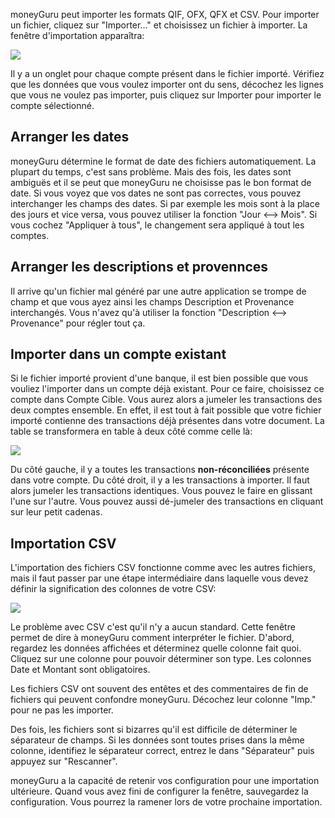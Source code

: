 moneyGuru peut importer les formats QIF, OFX, QFX et CSV. Pour importer un fichier, cliquez sur "Importer..." et choisissez un fichier à importer. La fenêtre d'importation apparaîtra:

![](images/import_window.png)

Il y a un onglet pour chaque compte présent dans le fichier importé. Vérifiez que les données que vous voulez importer ont du sens, décochez les lignes que vous ne voulez pas importer, puis cliquez sur Importer pour importer le compte sélectionné.

Arranger les dates
-----

moneyGuru détermine le format de date des fichiers automatiquement. La plupart du temps, c'est sans problème. Mais des fois, les dates sont ambiguës et il se peut que moneyGuru ne choisisse pas le bon format de date. Si vous voyez que vos dates ne sont pas correctes, vous pouvez interchanger les champs des dates. Si par exemple les mois sont à la place des jours et vice versa, vous pouvez utiliser la fonction "Jour <--> Mois". Si vous cochez "Appliquer à tous", le changement sera appliqué à tout les comptes.

Arranger les descriptions et provennces
-----

Il arrive qu'un fichier mal généré par une autre application se trompe de champ et que vous ayez ainsi les champs Description et Provenance interchangés. Vous n'avez qu'à utiliser la fonction "Description <--> Provenance" pour régler tout ça.

Importer dans un compte existant
-----

Si le fichier importé provient d'une banque, il est bien possible que vous vouliez l'importer dans un compte déjà existant. Pour ce faire, choisissez ce compte dans Compte Cible. Vous aurez alors a jumeler les transactions des deux comptes ensemble. En effet, il est tout à fait possible que votre fichier importé contienne des transactions déjà présentes dans votre document. La table se transformera en table à deux côté comme celle là:

![](images/import_match_table.png)

Du côté gauche, il y a toutes les transactions **non-réconciliées** présente dans votre compte. Du côté droit, il y a les transactions à importer. Il faut alors jumeler les transactions identiques. Vous pouvez le faire en glissant l'une sur l'autre. Vous pouvez aussi dé-jumeler des transactions en cliquant sur leur petit cadenas.

Importation CSV
-----

L'importation des fichiers CSV fonctionne comme avec les autres fichiers, mais il faut passer par une étape intermédiaire dans laquelle vous devez définir la signification des colonnes de votre CSV:

![](images/import_csv_options.png)

Le problème avec CSV c'est qu'il n'y a aucun standard. Cette fenêtre permet de dire à moneyGuru comment interpréter le fichier. D'abord, regardez les données affichées et déterminez quelle colonne fait quoi. Cliquez sur une colonne pour pouvoir déterminer son type. Les colonnes Date et Montant sont obligatoires.

Les fichiers CSV ont souvent des entêtes et des commentaires de fin de fichiers qui peuvent confondre moneyGuru. Décochez leur colonne "Imp." pour ne pas les importer.

Des fois, les fichiers sont si bizarres qu'il est difficile de déterminer le séparateur de champs. Si les données sont toutes prises dans la même colonne, identifiez le séparateur correct, entrez le dans "Séparateur" puis appuyez sur "Rescanner".

moneyGuru a la capacité de retenir vos configuration pour une importation ultérieure. Quand vous avez fini de configurer la fenêtre, sauvegardez la configuration. Vous pourrez la ramener lors de votre prochaine importation.